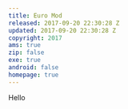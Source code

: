 ```yaml
---
title: Euro Mod
released: 2017-09-20 22:30:28 Z
updated: 2017-09-20 22:30:28 Z
copyright: 2017
ams: true
zip: false
exe: true
android: false
homepage: true
---
```


Hello
